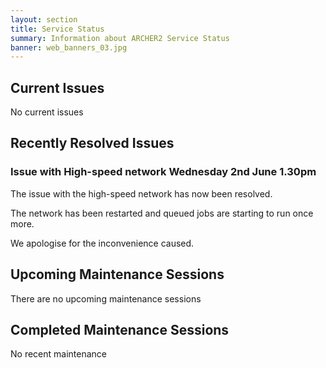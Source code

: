 ```yaml
---
layout: section
title: Service Status
summary: Information about ARCHER2 Service Status
banner: web_banners_03.jpg
---
```



## Current Issues

No current issues

## Recently Resolved Issues

### Issue with High-speed network Wednesday 2nd June 1.30pm

The issue with the high-speed network has now been resolved.

The network has been restarted and queued jobs are starting to run once more.

We apologise for the inconvenience caused.


## Upcoming Maintenance Sessions

There are no upcoming maintenance sessions


## Completed Maintenance Sessions

No recent maintenance

